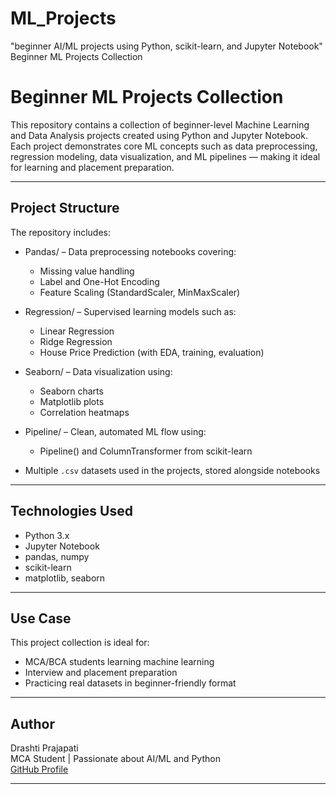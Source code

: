 # ML_Projects
"beginner AI/ML projects using Python, scikit-learn, and Jupyter Notebook"
 Beginner ML Projects Collection

# Beginner ML Projects Collection

This repository contains a collection of beginner-level Machine Learning and Data Analysis projects created using Python and Jupyter Notebook. Each project demonstrates core ML concepts such as data preprocessing, regression modeling, data visualization, and ML pipelines — making it ideal for learning and placement preparation.

---

## Project Structure

The repository includes:

- Pandas/ – Data preprocessing notebooks covering:
  - Missing value handling
  - Label and One-Hot Encoding
  - Feature Scaling (StandardScaler, MinMaxScaler)

- Regression/ – Supervised learning models such as:
  - Linear Regression
  - Ridge Regression
  - House Price Prediction (with EDA, training, evaluation)

- Seaborn/ – Data visualization using:
  - Seaborn charts
  - Matplotlib plots
  - Correlation heatmaps

- Pipeline/ – Clean, automated ML flow using:
  - Pipeline() and ColumnTransformer from scikit-learn

- Multiple `.csv` datasets used in the projects, stored alongside notebooks

---

## Technologies Used

- Python 3.x  
- Jupyter Notebook  
- pandas, numpy  
- scikit-learn  
- matplotlib, seaborn

---

## Use Case

This project collection is ideal for:
- MCA/BCA students learning machine learning
- Interview and placement preparation
- Practicing real datasets in beginner-friendly format

---

## Author

Drashti Prajapati  
MCA Student | Passionate about AI/ML and Python  
[GitHub Profile](https://github.com/drashtie02)

---
